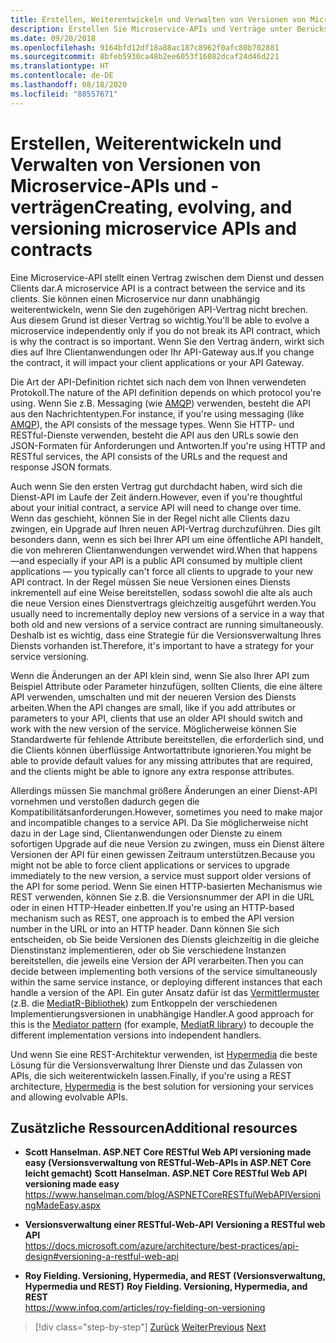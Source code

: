 ```yaml
---
title: Erstellen, Weiterentwickeln und Verwalten von Versionen von Microservice-APIs und -verträgen
description: Erstellen Sie Microservice-APIs und Verträge unter Berücksichtigung von Weiterentwicklung und Versionsverwaltung angesichts der Tatsache, dass Anforderungen sich ändern.
ms.date: 09/20/2018
ms.openlocfilehash: 9164bfd12df18a88ac187c8962f0afc80b702881
ms.sourcegitcommit: 8bfeb5930ca48b2ee6053f16082dcaf24d46d221
ms.translationtype: HT
ms.contentlocale: de-DE
ms.lasthandoff: 08/18/2020
ms.locfileid: "88557671"
---
```

# <a name="creating-evolving-and-versioning-microservice-apis-and-contracts"></a><span data-ttu-id="bb633-103">Erstellen, Weiterentwickeln und Verwalten von Versionen von Microservice-APIs und -verträgen</span><span class="sxs-lookup"><span data-stu-id="bb633-103">Creating, evolving, and versioning microservice APIs and contracts</span></span>

<span data-ttu-id="bb633-104">Eine Microservice-API stellt einen Vertrag zwischen dem Dienst und dessen Clients dar.</span><span class="sxs-lookup"><span data-stu-id="bb633-104">A microservice API is a contract between the service and its clients.</span></span> <span data-ttu-id="bb633-105">Sie können einen Microservice nur dann unabhängig weiterentwickeln, wenn Sie den zugehörigen API-Vertrag nicht brechen. Aus diesem Grund ist dieser Vertrag so wichtig.</span><span class="sxs-lookup"><span data-stu-id="bb633-105">You'll be able to evolve a microservice independently only if you do not break its API contract, which is why the contract is so important.</span></span> <span data-ttu-id="bb633-106">Wenn Sie den Vertrag ändern, wirkt sich dies auf Ihre Clientanwendungen oder Ihr API-Gateway aus.</span><span class="sxs-lookup"><span data-stu-id="bb633-106">If you change the contract, it will impact your client applications or your API Gateway.</span></span>

<span data-ttu-id="bb633-107">Die Art der API-Definition richtet sich nach dem von Ihnen verwendeten Protokoll.</span><span class="sxs-lookup"><span data-stu-id="bb633-107">The nature of the API definition depends on which protocol you're using.</span></span> <span data-ttu-id="bb633-108">Wenn Sie z.B. Messaging (wie [AMQP](http://www.amqp.org/)) verwenden, besteht die API aus den Nachrichtentypen.</span><span class="sxs-lookup"><span data-stu-id="bb633-108">For instance, if you're using messaging (like [AMQP](http://www.amqp.org/)), the API consists of the message types.</span></span> <span data-ttu-id="bb633-109">Wenn Sie HTTP- und RESTful-Dienste verwenden, besteht die API aus den URLs sowie den JSON-Formaten für Anforderungen und Antworten.</span><span class="sxs-lookup"><span data-stu-id="bb633-109">If you're using HTTP and RESTful services, the API consists of the URLs and the request and response JSON formats.</span></span>

<span data-ttu-id="bb633-110">Auch wenn Sie den ersten Vertrag gut durchdacht haben, wird sich die Dienst-API im Laufe der Zeit ändern.</span><span class="sxs-lookup"><span data-stu-id="bb633-110">However, even if you're thoughtful about your initial contract, a service API will need to change over time.</span></span> <span data-ttu-id="bb633-111">Wenn das geschieht, können Sie in der Regel nicht alle Clients dazu zwingen, ein Upgrade auf Ihren neuen API-Vertrag durchzuführen. Dies gilt besonders dann, wenn es sich bei Ihrer API um eine öffentliche API handelt, die von mehreren Clientanwendungen verwendet wird.</span><span class="sxs-lookup"><span data-stu-id="bb633-111">When that happens—and especially if your API is a public API consumed by multiple client applications — you typically can't force all clients to upgrade to your new API contract.</span></span> <span data-ttu-id="bb633-112">In der Regel müssen Sie neue Versionen eines Diensts inkrementell auf eine Weise bereitstellen, sodass sowohl die alte als auch die neue Version eines Dienstvertrags gleichzeitig ausgeführt werden.</span><span class="sxs-lookup"><span data-stu-id="bb633-112">You usually need to incrementally deploy new versions of a service in a way that both old and new versions of a service contract are running simultaneously.</span></span> <span data-ttu-id="bb633-113">Deshalb ist es wichtig, dass eine Strategie für die Versionsverwaltung Ihres Diensts vorhanden ist.</span><span class="sxs-lookup"><span data-stu-id="bb633-113">Therefore, it's important to have a strategy for your service versioning.</span></span>

<span data-ttu-id="bb633-114">Wenn die Änderungen an der API klein sind, wenn Sie also Ihrer API zum Beispiel Attribute oder Parameter hinzufügen, sollten Clients, die eine ältere API verwenden, umschalten und mit der neueren Version des Diensts arbeiten.</span><span class="sxs-lookup"><span data-stu-id="bb633-114">When the API changes are small, like if you add attributes or parameters to your API, clients that use an older API should switch and work with the new version of the service.</span></span> <span data-ttu-id="bb633-115">Möglicherweise können Sie Standardwerte für fehlende Attribute bereitstellen, die erforderlich sind, und die Clients können überflüssige Antwortattribute ignorieren.</span><span class="sxs-lookup"><span data-stu-id="bb633-115">You might be able to provide default values for any missing attributes that are required, and the clients might be able to ignore any extra response attributes.</span></span>

<span data-ttu-id="bb633-116">Allerdings müssen Sie manchmal größere Änderungen an einer Dienst-API vornehmen und verstoßen dadurch gegen die Kompatibilitätsanforderungen.</span><span class="sxs-lookup"><span data-stu-id="bb633-116">However, sometimes you need to make major and incompatible changes to a service API.</span></span> <span data-ttu-id="bb633-117">Da Sie möglicherweise nicht dazu in der Lage sind, Clientanwendungen oder Dienste zu einem sofortigen Upgrade auf die neue Version zu zwingen, muss ein Dienst ältere Versionen der API für einen gewissen Zeitraum unterstützen.</span><span class="sxs-lookup"><span data-stu-id="bb633-117">Because you might not be able to force client applications or services to upgrade immediately to the new version, a service must support older versions of the API for some period.</span></span> <span data-ttu-id="bb633-118">Wenn Sie einen HTTP-basierten Mechanismus wie REST verwenden, können Sie z.B. die Versionsnummer der API in die URL oder in einen HTTP-Header einbetten.</span><span class="sxs-lookup"><span data-stu-id="bb633-118">If you're using an HTTP-based mechanism such as REST, one approach is to embed the API version number in the URL or into an HTTP header.</span></span> <span data-ttu-id="bb633-119">Dann können Sie sich entscheiden, ob Sie beide Versionen des Diensts gleichzeitig in die gleiche Dienstinstanz implementieren, oder ob Sie verschiedene Instanzen bereitstellen, die jeweils eine Version der API verarbeiten.</span><span class="sxs-lookup"><span data-stu-id="bb633-119">Then you can decide between implementing both versions of the service simultaneously within the same service instance, or deploying different instances that each handle a version of the API.</span></span> <span data-ttu-id="bb633-120">Ein guter Ansatz dafür ist das [Vermittlermuster](https://en.wikipedia.org/wiki/Mediator_pattern) (z.B. die [MediatR-Bibliothek](https://github.com/jbogard/MediatR)) zum Entkoppeln der verschiedenen Implementierungsversionen in unabhängige Handler.</span><span class="sxs-lookup"><span data-stu-id="bb633-120">A good approach for this is the [Mediator pattern](https://en.wikipedia.org/wiki/Mediator_pattern) (for example, [MediatR library](https://github.com/jbogard/MediatR)) to decouple the different implementation versions into independent handlers.</span></span>

<span data-ttu-id="bb633-121">Und wenn Sie eine REST-Architektur verwenden, ist [Hypermedia](https://www.infoq.com/articles/mark-baker-hypermedia) die beste Lösung für die Versionsverwaltung Ihrer Dienste und das Zulassen von APIs, die sich weiterentwickeln lassen.</span><span class="sxs-lookup"><span data-stu-id="bb633-121">Finally, if you're using a REST architecture, [Hypermedia](https://www.infoq.com/articles/mark-baker-hypermedia) is the best solution for versioning your services and allowing evolvable APIs.</span></span>

## <a name="additional-resources"></a><span data-ttu-id="bb633-122">Zusätzliche Ressourcen</span><span class="sxs-lookup"><span data-stu-id="bb633-122">Additional resources</span></span>

- <span data-ttu-id="bb633-123">**Scott Hanselman. ASP.NET Core RESTful Web API versioning made easy (Versionsverwaltung von RESTful-Web-APIs in ASP.NET Core leicht gemacht)**  </span><span class="sxs-lookup"><span data-stu-id="bb633-123">**Scott Hanselman. ASP.NET Core RESTful Web API versioning made easy** </span></span>\
  <https://www.hanselman.com/blog/ASPNETCoreRESTfulWebAPIVersioningMadeEasy.aspx>

- <span data-ttu-id="bb633-124">**Versionsverwaltung einer RESTful-Web-API** </span><span class="sxs-lookup"><span data-stu-id="bb633-124">**Versioning a RESTful web API** </span></span>\
  <https://docs.microsoft.com/azure/architecture/best-practices/api-design#versioning-a-restful-web-api>

- <span data-ttu-id="bb633-125">**Roy Fielding. Versioning, Hypermedia, and REST (Versionsverwaltung, Hypermedia und REST)**  </span><span class="sxs-lookup"><span data-stu-id="bb633-125">**Roy Fielding. Versioning, Hypermedia, and REST** </span></span>\
  <https://www.infoq.com/articles/roy-fielding-on-versioning>

>[!div class="step-by-step"]
><span data-ttu-id="bb633-126">[Zurück](asynchronous-message-based-communication.md)
>[Weiter](microservices-addressability-service-registry.md)</span><span class="sxs-lookup"><span data-stu-id="bb633-126">[Previous](asynchronous-message-based-communication.md)
[Next](microservices-addressability-service-registry.md)</span></span>
